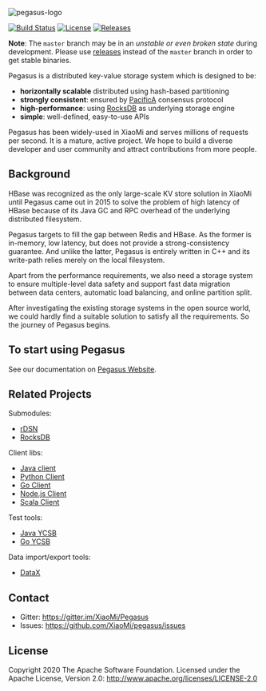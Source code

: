 [github-release]: https://github.com/XiaoMi/pegasus/releases
[PacificA]: https://www.microsoft.com/en-us/research/publication/pacifica-replication-in-log-based-distributed-storage-systems/
[pegasus-rocksdb]: https://github.com/xiaomi/pegasus-rocksdb
[facebook-rocksdb]: https://github.com/facebook/rocksdb
[hbase]: https://hbase.apache.org/
[website]: https://pegasus-kv.github.io

![pegasus-logo](docs/media-img/pegasus-logo.png)

[![Build Status](https://travis-ci.org/XiaoMi/pegasus.svg?branch=master)](https://travis-ci.org/XiaoMi/pegasus)
[![License](https://img.shields.io/badge/license-Apache%202-4EB1BA.svg)](https://www.apache.org/licenses/LICENSE-2.0.html)
[![Releases](https://img.shields.io/github/release/xiaomi/pegasus.svg)][github-release]

**Note**: The `master` branch may be in an *unstable or even broken state* during development.
Please use [releases][github-release] instead of the `master` branch in order to get stable binaries.

Pegasus is a distributed key-value storage system which is designed to be:

- **horizontally scalable** distributed using hash-based partitioning
- **strongly consistent**: ensured by [PacificA][PacificA] consensus protocol
- **high-performance**: using [RocksDB][pegasus-rocksdb] as underlying storage engine
- **simple**: well-defined, easy-to-use APIs

Pegasus has been widely-used in XiaoMi and serves millions of requests per second.
It is a mature, active project. We hope to build a diverse developer and user
community and attract contributions from more people.

## Background

HBase was recognized as the only large-scale KV store solution in XiaoMi
until Pegasus came out in 2015 to solve the problem of high latency
of HBase because of its Java GC and RPC overhead of the underlying distributed filesystem.

Pegasus targets to fill the gap between Redis and HBase. As the former
is in-memory, low latency, but does not provide a strong-consistency guarantee.
And unlike the latter, Pegasus is entirely written in C++ and its write-path
relies merely on the local filesystem.

Apart from the performance requirements, we also need a storage system
to ensure multiple-level data safety and support fast data migration
between data centers, automatic load balancing, and online partition split.

After investigating the existing storage systems in the open source world,
we could hardly find a suitable solution to satisfy all the requirements.
So the journey of Pegasus begins.

## To start using Pegasus

See our documentation on [Pegasus Website][website].

## Related Projects

Submodules:

- [rDSN](https://github.com/xiaomi/rdsn)
- [RocksDB](https://github.com/xiaomi/pegasus-rocksdb)

Client libs:

- [Java client](https://github.com/xiaomi/pegasus-java-client)
- [Python Client](https://github.com/xiaomi/pegasus-python-client)
- [Go Client](https://github.com/xiaomi/pegasus-go-client)
- [Node.js Client](https://github.com/xiaomi/pegasus-nodejs-client)
- [Scala Client](https://github.com/xiaomi/pegasus-scala-client)

Test tools:

- [Java YCSB](https://github.com/xiaomi/pegasus-YCSB)
- [Go YCSB](https://github.com/xiaomi/pegasus-YCSB-go)

Data import/export tools:

- [DataX](https://github.com/xiaomi/pegasus-datax)

## Contact

- Gitter: <https://gitter.im/XiaoMi/Pegasus>
- Issues: <https://github.com/XiaoMi/pegasus/issues>

## License

Copyright 2020 The Apache Software Foundation. Licensed under the Apache License, Version 2.0:
<http://www.apache.org/licenses/LICENSE-2.0>
